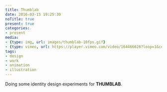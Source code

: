 ```yaml
---
title: Thumblab
date: 2016-03-15 19:25:30
noTitle: true
present: true
categories:
- present
media:
- {type: img, url: images/thumblab-10fps.gif}
- {type: vimeo, url: https://player.vimeo.com/video/164466626?loop=1&color=BDB7AD&title=0&byline=0&portrait=0, aspectRatio: 56.2}
tags:
- design
- work
- animation
- illustration
---
```

Doing some identity design experiments for **THUMBLAB**.

